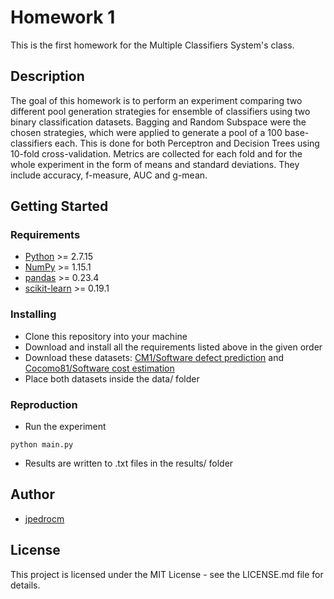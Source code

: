 # Homework 1

This is the first homework for the Multiple Classifiers System's class.

## Description

The goal of this homework is to perform an experiment comparing two different pool generation strategies for ensemble of classifiers using two binary classification datasets. Bagging and Random Subspace were the chosen strategies, which were applied to generate a pool of a 100 base-classifiers each. This is done for both Perceptron and Decision Trees using 10-fold cross-validation. Metrics are collected for each fold and for the whole experiment in the form of means and standard deviations. They include accuracy, f-measure, AUC and g-mean.

## Getting Started

### Requirements

* [Python](https://www.python.org/)        >= 2.7.15
* [NumPy](http://www.numpy.org/)         >= 1.15.1
* [pandas](https://pandas.pydata.org/)        >= 0.23.4
* [scikit-learn](http://scikit-learn.org/stable/)  >= 0.19.1

### Installing

* Clone this repository into your machine
* Download and install all the requirements listed above in the given order
* Download these datasets: [CM1/Software defect prediction](http://promise.site.uottawa.ca/SERepository/datasets/cm1.arff) and [Cocomo81/Software cost estimation](http://promise.site.uottawa.ca/SERepository/datasets/jm1.arff)
* Place both datasets inside the data/ folder

### Reproduction

* Run the experiment
```
python main.py
```
* Results are written to .txt files in the results/ folder

## Author

* [jpedrocm](https://github.com/jpedrocm)

## License

This project is licensed under the MIT License - see the LICENSE.md file for details.